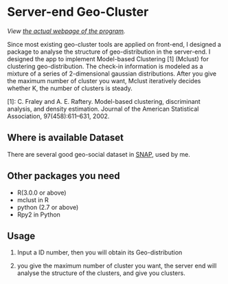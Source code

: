 Server-end Geo-Cluster
================================

*View [the actual webpage of the program](http://131.204.27.140:8001/static/frontend.html).*

Since most existing geo-cluster tools are applied on front-end, I designed a package to analyse the structure of geo-distribution in the server-end. I designed the app to implement Model-based Clustering  [1] (Mclust) for clustering geo-distribution. The check-in information is modeled as a mixture of a series of 2-dimensional gaussian distributions. After you give the maximum number of cluster you want, Mclust iteratively decides whether K, the number of clusters is steady.

[1]: C. Fraley and A. E. Raftery. Model-based clustering, discriminant analysis, and density estimation. Journal of the American Statistical Association, 97(458):611–631, 2002.


Where is available Dataset
-------------------------

There are several good geo-social dataset in [SNAP](http://snap.stanford.edu/data/loc-gowalla.html), used by me.


Other packages you need
------------------------

* R(3.0.0 or above)
* mclust in R
* python (2.7 or above)
* Rpy2 in Python

Usage
------------------
1.  Input a ID number, then you will obtain its Geo-distribution

2.  you give the maximum number of cluster you want, the server end will analyse the structure of the clusters, and give you clusters.

